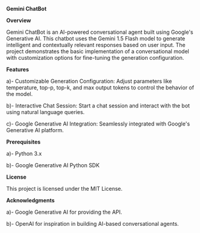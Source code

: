 ****Gemini ChatBot****

****Overview****

Gemini ChatBot is an AI-powered conversational agent built using Google's Generative AI. This chatbot uses the Gemini 1.5 Flash model to generate intelligent and contextually relevant responses based on user input. The project demonstrates the basic implementation of a conversational model with customization options for fine-tuning the generation configuration.

**Features**

a)- Customizable Generation Configuration: Adjust parameters like temperature, top-p, top-k, and max output tokens to control the behavior of the model.

b)- Interactive Chat Session: Start a chat session and interact with the bot using natural language queries.

c)- Google Generative AI Integration: Seamlessly integrated with Google's Generative AI platform.

**Prerequisites**

a)- Python 3.x

b)- Google Generative AI Python SDK


**License**

This project is licensed under the MIT License.

**Acknowledgments**


a)- Google Generative AI for providing the API.

b)- OpenAI for inspiration in building AI-based conversational agents.
